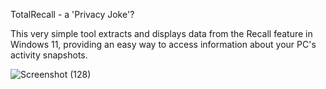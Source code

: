 TotalRecall - a 'Privacy Joke'?


This very simple tool extracts and displays data from the Recall feature in Windows 11, providing an easy way to access information about your PC's activity snapshots.

![Screenshot (128)](https://github.com/umesh-hamal/Pawn-Recall/assets/156926383/3c71c52d-3594-42a7-b948-37cdb7c1dc04)
